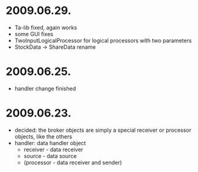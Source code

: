 # 2009.06.29. #
  * Ta-lib fixed, again works
  * some GUI fixes
  * TwoInputLogicalProcessor for logical processors with two parameters
  * StockData -> ShareData rename
# 2009.06.25. #
  * handler change finished
# 2009.06.23. #
  * decided: the broker objects are simply a special receiver or processor objects, like the others
  * handler: data handler object
    * receiver - data receiver
    * source - data source
    * (processor - data receiver and sender)